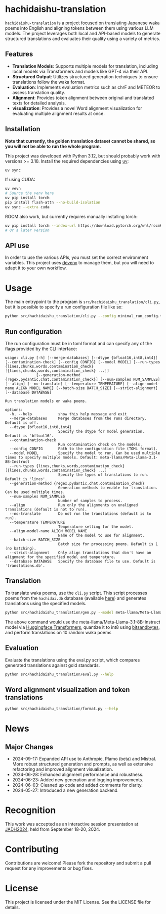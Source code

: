 # hachidaishu-translation

`hachidaishu-translation` is a project focused on translating Japanese waka poems into English and aligning tokens between them using various LLM models.
The project leverages both local and API-based models to generate structured translations and evaluates their quality using a variety of metrics.

## Features

-   **Translation Models**: Supports multiple models for translation, including local models via Transformers and models like GPT-4 via their API.
-   **Structured Output**: Utilizes structured generation techniques to ensure translations follow the waka format.
-   **Evaluation**: Implements evaluation metrics such as chrF and METEOR to assess translation quality.
-   **Alignment**: Provides token alignment between original and translated texts for detailed analysis.
-   **visualization**: Provides a novel Word alignment visualization for evaluating multiple alignment results at once.

## Installation

**Note that currently, the golden translation dataset cannot be shared, so you will not be able to run the whole program.**

This project was developed with Python 3.12, but should probably work with versions >= 3.10. Install the required dependencies using [uv](https://github.com/astral-sh/uv/):

```bash
uv sync
```

If using CUDA:

```bash
uv vevn
# Source the venv here
uv pip install torch
pip install flash-attn --no-build-isolation
uv sync --extra cuda
```

ROCM also work, but currently requires manually installing torch:

```bash
uv pip install torch --index-url https://download.pytorch.org/whl/rocm6.1
# Or a later version
```

## API use

In order to use the various APIs, you must set the correct environment variables.
This project uses [devenv](https://devenv.sh/) to manage them, but you will need to adapt it to your own workflow.

# Usage

The main entrypoint to the program is `src/hachidaishu_translation/cli.py`, but it is possible to specify a run configuration file like so:

```bash
python src/hachidaishu_translation/cli.py --config minimal_run_config.toml --database database-to-save-results-to.db
```

## Run configuration

The run configuration must be in toml format and can specify any of the flags provided by the CLI interface:

```
usage: cli.py [-h] [--merge-databases] [--dtype {bfloat16,int8,int4}] [--contamination-check] [--config CONFIG] [--model MODEL] [--run-types {lines,chunks,words,contamination_check} [{lines,chunks,words,contamination_check} ...]]
              [--generation-method {regex,pydantic,chat,contamination_check}] [--num-samples NUM_SAMPLES] [--align] [--no-translate] [--temperature TEMPERATURE] [--align-model-name ALIGN_MODEL_NAME] [--batch-size BATCH_SIZE] [--strict-alignment] [--database DATABASE]

Run translation models on waka poems.

options:
  -h, --help            show this help message and exit
  --merge-databases     Merge databases from the runs directory. Default is off.
  --dtype {bfloat16,int8,int4}
                        Specify the dtype for model generation. Default is 'bfloat16'.
  --contamination-check
                        Run contamination check on the models.
  --config CONFIG       Path to the configuration file (TOML format).
  --model MODEL         Specify the model to run. Can be used multiple times to specify multiple models. Default: meta-llama/Meta-Llama-3.1-8B-Instruct
  --run-types {lines,chunks,words,contamination_check} [{lines,chunks,words,contamination_check} ...]
                        Specify the types of translations to run. Default is 'lines'.
  --generation-method {regex,pydantic,chat,contamination_check}
                        Generation methods to enable for translation. Can be used multiple times.
  --num-samples NUM_SAMPLES
                        Number of samples to process.
  --align               Run only the alignments on unaligned translations (default is not to run).
  --no-translate        Do not run the translations (default is to run).
  --temperature TEMPERATURE
                        Temperature setting for the model.
  --align-model-name ALIGN_MODEL_NAME
                        Name of the model to use for alignment.
  --batch-size BATCH_SIZE
                        Batch size for processing poems. Default is 1 (no batching).
  --strict-alignment    Only align translations that don't have an alignment for the specified model and temperature.
  --database DATABASE   Specify the database file to use. Default is 'translations.db'.
```

## Translation

To translate waka poems, use the `cli.py` script.
This script processes poems from the `hachidai.db` database (available [here](https://github.com/borh/hachidaishu)) and generates translations using the specified models.

```bash
python src/hachidaishu_translation/gen.py --model meta-llama/Meta-Llama-3.1-8B-Instruct --batch-size 5 --temperature 1.0 --dtype int8 --num-samples 10
```

The above command would use the meta-llama/Meta-Llama-3.1-8B-Instruct model via [Huggingface Transformers](https://github.com/huggingface/transformers/), quantize it to int8 using [bitsandbytes](https://github.com/bitsandbytes-foundation/bitsandbytes), and perform translations on 10 random waka poems.

## Evaluation

Evaluate the translations using the eval.py script, which compares generated translations against gold standards.

```bash
python src/hachidaishu_translation/eval.py --help
```

## Word alignment visualization and token translations

```bash
python src/hachidaishu_translation/format.py --help
```

# News

## Major Changes

-   2024-09-17: Expanded API use to Anthropic, Plamo (beta) and Mistral. More robust structured generation and prompts, as well as extensive refactoring and improved alignment visualization.
-   2024-06-28: Enhanced alignment performance and robustness.
-   2024-06-23: Added new generation and logging improvements.
-   2024-06-03: Cleaned up code and added comments for clarity.
-   2024-05-27: Introduced a new generation backend.


# Recognition

This work was accepted as an interactive session presentation at [JADH2024](https://jadh2024.l.u-tokyo.ac.jp/), held from September 18-20, 2024.


# Contributing

Contributions are welcome! Please fork the repository and submit a pull request for any improvements or bug fixes.


# License

This project is licensed under the MIT License. See the LICENSE file for details.
